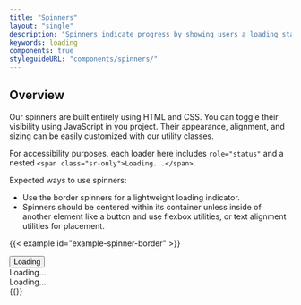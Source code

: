 ```yaml
---
title: "Spinners"
layout: "single"
description: "Spinners indicate progress by showing users a loading state."
keywords: loading
components: true
styleguideURL: "components/spinners/"
---
```


## Overview

Our spinners are built entirely using HTML and CSS. You can toggle their
visibility using JavaScript in you project. Their appearance, alignment, and
sizing can be easily customized with our utility classes.

For accessibility purposes, each loader here includes `role="status"` and a
nested `<span class="sr-only">Loading...</span>`.

Expected ways to use spinners:

- Use the border spinners for a lightweight loading indicator.
- Spinners should be centered within its container unless inside of another element like a button and use flexbox utilities, or text alignment utilities for placement.

<!-- prettier-ignore-start -->
{{< example id="example-spinner-border" >}}
<div class="d-flex justify-content-start">
  <div class="pr-3">
    <button type="button" class="btn btn-primary display-active">
      <span class="spinner-border mr-1" style="height:16px;width:16px;color:#fff;"></span>
        Loading
    </button>
  </div>
  <div class="px-3">
    <div class="spinner-border text-primary" role="status">
      <span class="sr-only">Loading...</span>
    </div>
  </div>
  <div class="px-3">
    <div class="text-center text-primary">
      <div class="spinner-border"></div>
      <div class="h3 text-primary mt-3">Loading...</div>
    </div>
  </div>
</div>
{{</ example >}}
<!-- prettier-ignore-end -->
